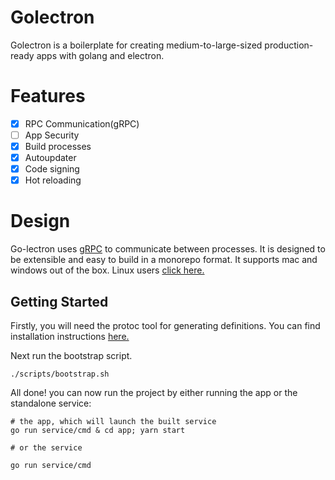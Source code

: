 # Golectron

Golectron is a boilerplate for creating medium-to-large-sized production-ready apps with golang and electron.

# Features

- [x] RPC Communication(gRPC)
- [ ] App Security
- [x] Build processes
- [x] Autoupdater
- [x] Code signing
- [x] Hot reloading

# Design

Go-lectron uses [gRPC](https://grpc.io/) to communicate between processes. It is designed to be extensible and easy to build in a monorepo format. It supports mac and windows out of the box. Linux users [click here.](https://i.kym-cdn.com/entries/icons/original/000/035/699/pepe.jpg)

## Getting Started

Firstly, you will need the protoc tool for generating definitions. You can find installation instructions [here.](https://grpc.io/docs/protoc-installation/)

Next run the bootstrap script.
```
./scripts/bootstrap.sh
```

All done! you can now run the project by either running the app or the standalone service:
```
# the app, which will launch the built service
go run service/cmd & cd app; yarn start

# or the service

go run service/cmd
```
